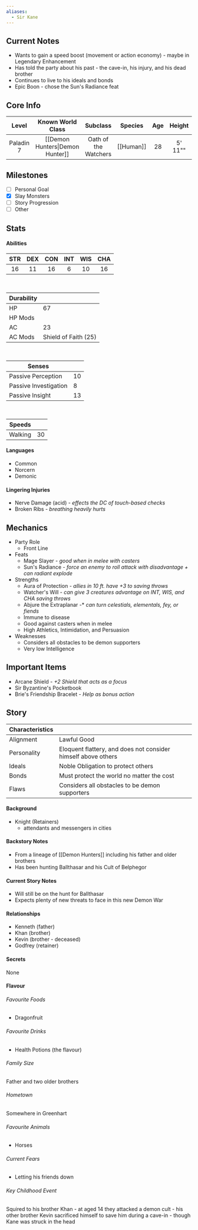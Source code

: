 ```yaml
---
aliases:
  - Sir Kane
---
```

## Current Notes
- Wants to gain a speed boost (movement or action economy) - maybe in Legendary Enhancement
- Has told the party about his past - the cave-in, his injury, and his dead brother
- Continues to live to his ideals and bonds
- Epic Boon - chose the Sun's Radiance feat
## Core Info
| Level | Known World Class | Subclass | Species | Age | Height | Build |  |
| :--: | :--: | :--: | :--: | :--: | :--: | :--: | ---- |
| Paladin 7 | [[Demon Hunters\|Demon Hunter]] | Oath of the Watchers | [[Human]] | 28 | 5' 11"" | Muscular |
## Milestones
- [ ] Personal Goal
- [x] Slay Monsters
- [ ] Story Progression
- [ ] Other
## Stats
#### Abilities
| STR | DEX | CON | INT | WIS | CHA |
|:---:|:---:|:---:|:---:|:---:|:---:|
| 16 | 11 | 16 | 6 | 10 | 16 |

<br>

| Durability | |
|---|---|
| HP | 67 |
| HP Mods |  |
| AC | 23 |
| AC Mods | Shield of Faith (25) |

<br>

| Senses | |
|---|---|
| Passive Perception | 10 |
| Passive Investigation | 8 |
| Passive Insight | 13 |

<br>

| Speeds | |
|---|---|
| Walking | 30 |
#### Languages
- Common
- Norcern
- Demonic
#### Lingering Injuries
- Nerve Damage (acid) - *effects the DC of touch-based checks*
- Broken Ribs - *breathing heavily hurts*
## Mechanics
- Party Role
	- Front Line
- Feats
	- Mage Slayer - *good when in melee with casters*
	- Sun's Radiance - *force an enemy to roll attack with disadvantage + can radiant explode*
- Strengths
	- Aura of Protection - *allies in 10 ft. have +3 to saving throws*
	- Watcher's Will - *can give 3 creatures advantage on INT, WIS, and CHA saving throws*
	- Abjure the Extraplanar -* *can turn celestials, elementals, fey, or fiends*
	- Immune to disease
	- Good against casters when in melee
	- High Athletics, Intimidation, and Persuasion
- Weaknesses
	- Considers all obstacles to be demon supporters
	- Very low Intelligence
## Important Items
- Arcane Shield - *+2 Shield that acts as a focus*
- Sir Byzantine's Pocketbook
- Brie's Friendship Bracelet - *Help as bonus action*
## Story
| Characteristics | |
|---|---|
| Alignment | Lawful Good |
| Personality | Eloquent flattery, and does not consider himself above others |
| Ideals | Noble Obligation to protect others |
| Bonds | Must protect the world no matter the cost |
| Flaws | Considers all obstacles to be demon supporters |
#### Background
- Knight (Retainers)
	- attendants and messengers in cities
#### Backstory Notes
- From a lineage of [[Demon Hunters]] including his father and older brothers
- Has been hunting Ballthasar and his Cult of Belphegor
#### Current Story Notes
- Will still be on the hunt for Ballthasar
- Expects plenty of new threats to face in this new Demon War
#### Relationships
- Kenneth (father)
- Khan (brother)
- Kevin (brother - deceased)
- Godfrey (retainer)
#### Secrets
None
#### Flavour
###### Favourite Foods
- Dragonfruit
###### Favourite Drinks
- Health Potions (the flavour)
###### Family Size
Father and two older brothers
###### Hometown
Somewhere in Greenhart
###### Favourite Animals
- Horses
###### Current Fears
- Letting his friends down
###### Key Childhood Event
Squired to his brother Khan - at aged 14 they attacked a demon cult - his other brother Kevin sacrificed himself to save him during a cave-in - though Kane was struck in the head
